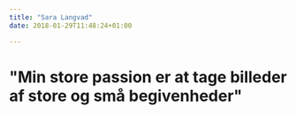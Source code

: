```yaml
---
title: "Sara Langvad"
date: 2018-01-29T11:48:24+01:00

---
```


# "Min store passion er at tage billeder af store og små begivenheder"


